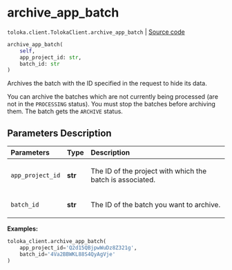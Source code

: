 # archive_app_batch
`toloka.client.TolokaClient.archive_app_batch` | [Source code](https://github.com/Toloka/toloka-kit/blob/v1.2.3/src/client/__init__.py#L4369)

```python
archive_app_batch(
    self,
    app_project_id: str,
    batch_id: str
)
```

Archives the batch with the ID specified in the request to hide its data.


You can archive the batches which are not currently being processed (are not in the `PROCESSING` status). You
must stop the batches before archiving them. The batch gets the `ARCHIVE` status.

## Parameters Description

| Parameters | Type | Description |
| :----------| :----| :-----------|
`app_project_id`|**str**|<p>The ID of the project with which the batch is associated.</p>
`batch_id`|**str**|<p>The ID of the batch you want to archive.</p>

**Examples:**


```python
toloka_client.archive_app_batch(
    app_project_id='Q2d15QBjpwWuDz8Z321g',
    batch_id='4Va2BBWKL88S4QyAgVje'
)
```
